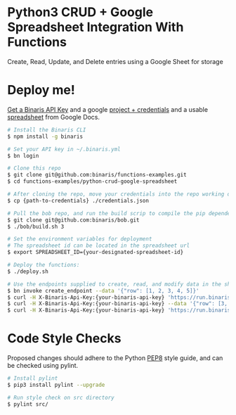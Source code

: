 # Python3 CRUD + Google Spreadsheet Integration With Functions
Create, Read, Update, and Delete entries using a Google Sheet for storage

# Deploy me!

[Get a Binaris API Key](https://binaris.com/) and a google [project + credentials](https://gspread.readthedocs.io/en/latest/oauth2.html) and a usable [spreadsheet](https://sheets.new) from Google Docs.

```bash
# Install the Binaris CLI
$ npm install -g binaris

# Set your API key in ~/.binaris.yml
$ bn login

# Clone this repo
$ git clone git@github.com:binaris/functions-examples.git
$ cd functions-examples/python-crud-google-spreadsheet

# After cloning the repo, move your credentials into the repo working directory
$ cp {path-to-credentials} ./credentials.json

# Pull the bob repo, and run the build scrip to compile the pip dependencies.
$ git clone git@github.com:binaris/bob.git
$ ./bob/build.sh 3

# Set the environment variables for deployment
# The spreadsheet id can be located in the spreadsheet url
$ export SPREADSHEET_ID={your-designated-spreadsheet-id}

# Deploy the functions:
$ ./deploy.sh

# Use the endpoints supplied to create, read, and modify data in the sheet using the binaris CLI or curl commands
$ bn invoke create_endpoint --data '{"row": [1, 2, 3, 4, 5]}'
$ curl -H X-Binaris-Api-Key:{your-binaris-api-key} 'https://run.binaris.com/v2/run/{your-account-id}/read_endpoint?row_number={row-number}'
$ curl -H X-Binaris-Api-Key:{your-binaris-api-key} --data '{"row": [3, "text", 2]}' 'https://run.binaris.com/v2/run/{your-account-id}/update_endpoint?row_number={row-number}'
$ curl -H X-Binaris-Api-Key:{your-binaris-api-key} 'https://run.binaris.com/v2/run/{your-account-id}/delete_endpoint?row_number={row-number}'
```

# Code Style Checks

Proposed changes should adhere to the Python [PEP8](https://www.python.org/dev/peps/pep-0008/) style guide, and can be checked using pylint.

```bash
# Install pylint
$ pip3 install pylint --upgrade

# Run style check on src directory
$ pylint src/
```
